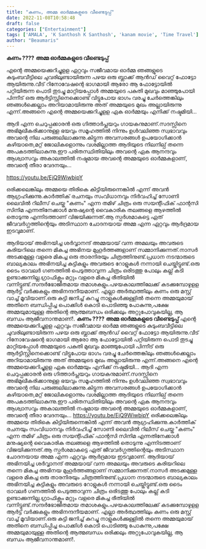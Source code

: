 ```yaml
---
title: "കണം, അമ്മ ഓർമ്മകളുടെ വീണ്ടെടുപ്പ്"
date: 2022-11-08T10:58:48
draft: false
categories: ["Entertainment"]
tags: ['AMALA', 'K Santhosh K Santhosh', 'kanam movie', 'Time Travel']
author: "Beaumaris"
---
```


<strong>കണം ????</strong>
<strong>അമ്മ ഓർമ്മകളുടെ വീണ്ടെടുപ്പ്</strong>

എന്റെ അമ്മയെക്കുറിച്ചുളള ഏറ്റവും സജീവമായ ഓർമ്മ ഞങ്ങളുടെ കുടുംബവീട്ടിലെ ചുവരിലുണ്ടായിരുന്ന പഴയ ഒരു ബ്ലാക്ക് ആൻഡ് വൈറ്റ് ഫോട്ടോ ആയിരുന്നു.വീട് റിനോവേഷന്റെ ഭാഗമായി ആരോ ആ ഫോട്ടോയിൽ പറ്റിയിരുന്ന പൊടി തുടച്ചു മാറ്റിയപ്പോൾ അമ്മയുടെ പകുതി മുഖവും മാഞ്ഞുപോയി പിന്നീട് ഒരു ആർട്ടിസ്റ്റിനെക്കൊണ്ട് വിട്ടുപോയ ഭാഗം വരച്ചു ചേർത്തെങ്കിലും ഞങ്ങൾക്കെല്ലാം അറിയാമായിരുന്നു അത് അമ്മയുടെ മുഖം അല്ലായിരുന്നു എന്ന്.അങ്ങനെ എന്റെ അമ്മയെക്കുറിച്ചുളള ഏക ഓർമ്മയും എനിക്ക് നഷ്ടമിയി...

ആദി എന്ന ചെറുപ്പക്കാരൻ ഒരു ഗിത്താർപ്ലയറും ഗായകനുമാണ്.സദസ്സിനെ അഭിമുഖീകരിക്കാനുള്ള ഭയവും സമൂഹത്തിൽ നിന്നും ഉൾവലിഞ്ഞ സ്വഭാവവും അവന്റെ നില പരുങ്ങലിലാക്കുന്നു.കിട്ടുന്ന അവസരങ്ങൾ ഉപയോഗിക്കാൻ കഴിയാതെ,മറ്റ് ജോലികളൊന്നും വശമില്ലാത്ത ആദിയുടെ നിലനില്പ് തന്നെ അപകടത്തിലാകുന്നു.ഈ പരിതസ്ഥിതിയിലും അവന്റെ ഏക ആനന്ദവും ആശ്വാസവും അകാലത്തിൽ നഷ്ടമായ അവന്റെ അമ്മയുടെ ഓർമ്മകളാണ്, അവന്റെ തീരാ വേദനയും...

https://youtu.be/EjQ9WiwbipY

ഒരിക്കലെങ്കിലും അമ്മയെ തിരികെ കിട്ടിയിരുന്നെങ്കിൽ എന്ന് അവൻ ആഗ്രഹിക്കുന്നു.കാർത്തിക് രചനയും സംവിധാനവും നിർവഹിച്ച് സോണി ലൈവിൽ റിലീസ് ചെയ്ത "കണം" എന്ന തമിഴ് ചിത്രം ഒരു സയന്റിഫിക് ഫാന്റസി സിനിമ എന്നതിനേക്കാൾ മനുഷ്യന്റെ വൈകാരിക തലങ്ങളെ ആഴത്തിൽ തൊടുന്നു എന്നിടത്താണ് വിജയിക്കുന്നത്.ആ സ്പർശമാകട്ടെ ഏത് ജീവവർഗ്ഗത്തിന്റെയും അടിസ്ഥാന ചോദനയായ അമ്മ എന്ന ഏറ്റവും ആർദ്രമായ ഇടവുമാണ്.

ആദിയായ് അഭിനയിച്ച ശർവ്വാനന്ദ് അമ്മയായ് വന്ന അമലയും അവരുടെ കരിയറിലെ തന്നെ മികച്ച അഭിനയ മുഹൂർത്തങ്ങളാണ് സമ്മാനിക്കുന്നത്.നാസർ അടക്കമുള്ള വളരെ മികച്ച ഒരു താരനിരയും ചിത്രത്തിനുണ്ട്.പ്രധാന നടന്മാരുടെ ബാല്യകാലം അഭിനയിച്ച കുട്ടികളും അവരുടെ റോളുകൾ നന്നായി ചെയ്തിട്ടുണ്ട്.ഒരു ടൈം ട്രാവലർ ഗണത്തിൽ പെടുത്താവുന്ന ചിത്രം ഒരിടത്തു പോലും കല്ല് കടി ഉണ്ടാക്കുന്നില്ല.ഗ്രാഫിക്സും മറ്റും വളരെ മികച്ച രീതിയിൽ വന്നിട്ടുണ്ട്.സന്ദർഭോജിതമായ തമാശകളും.പഴയകാലത്തിലേക്ക് കടക്കുമ്പോഴുളള ആർട്ട് വർക്കുകളും അഭിനന്ദനീയമാണ്. എല്ലാ അർത്ഥത്തിലും കണം ഒരു മസ്റ്റ് വാച്ച് മൂവിയാണ്.ഒരു കുട്ടി ജനിച്ച് കുറച്ചു നാളുകൾക്കുള്ളിൽ തന്നെ അമ്മയുമായ് അതിനെ ബന്ധിപ്പിച്ച പൊക്കിൾ കൊടി പൊടിഞ്ഞു പോകുന്നു,പക്ഷേ അമ്മയുമായുള്ള അതിന്റെ ആത്മബന്ധം ഒരിക്കലും അറ്റുപോവുകയില്ല, ആ ബന്ധം ആജീവനാന്തമാണ്!.
**കണം ????** **അമ്മ ഓർമ്മകളുടെ വീണ്ടെടുപ്പ്** എന്റെ അമ്മയെക്കുറിച്ചുളള ഏറ്റവും സജീവമായ ഓർമ്മ ഞങ്ങളുടെ കുടുംബവീട്ടിലെ ചുവരിലുണ്ടായിരുന്ന പഴയ ഒരു ബ്ലാക്ക് ആൻഡ് വൈറ്റ് ഫോട്ടോ ആയിരുന്നു.വീട് റിനോവേഷന്റെ ഭാഗമായി ആരോ ആ ഫോട്ടോയിൽ പറ്റിയിരുന്ന പൊടി തുടച്ചു മാറ്റിയപ്പോൾ അമ്മയുടെ പകുതി മുഖവും മാഞ്ഞുപോയി പിന്നീട് ഒരു ആർട്ടിസ്റ്റിനെക്കൊണ്ട് വിട്ടുപോയ ഭാഗം വരച്ചു ചേർത്തെങ്കിലും ഞങ്ങൾക്കെല്ലാം അറിയാമായിരുന്നു അത് അമ്മയുടെ മുഖം അല്ലായിരുന്നു എന്ന്.അങ്ങനെ എന്റെ അമ്മയെക്കുറിച്ചുളള ഏക ഓർമ്മയും എനിക്ക് നഷ്ടമിയി... ആദി എന്ന ചെറുപ്പക്കാരൻ ഒരു ഗിത്താർപ്ലയറും ഗായകനുമാണ്.സദസ്സിനെ അഭിമുഖീകരിക്കാനുള്ള ഭയവും സമൂഹത്തിൽ നിന്നും ഉൾവലിഞ്ഞ സ്വഭാവവും അവന്റെ നില പരുങ്ങലിലാക്കുന്നു.കിട്ടുന്ന അവസരങ്ങൾ ഉപയോഗിക്കാൻ കഴിയാതെ,മറ്റ് ജോലികളൊന്നും വശമില്ലാത്ത ആദിയുടെ നിലനില്പ് തന്നെ അപകടത്തിലാകുന്നു.ഈ പരിതസ്ഥിതിയിലും അവന്റെ ഏക ആനന്ദവും ആശ്വാസവും അകാലത്തിൽ നഷ്ടമായ അവന്റെ അമ്മയുടെ ഓർമ്മകളാണ്, അവന്റെ തീരാ വേദനയും... https://youtu.be/EjQ9WiwbipY ഒരിക്കലെങ്കിലും അമ്മയെ തിരികെ കിട്ടിയിരുന്നെങ്കിൽ എന്ന് അവൻ ആഗ്രഹിക്കുന്നു.കാർത്തിക് രചനയും സംവിധാനവും നിർവഹിച്ച് സോണി ലൈവിൽ റിലീസ് ചെയ്ത "കണം" എന്ന തമിഴ് ചിത്രം ഒരു സയന്റിഫിക് ഫാന്റസി സിനിമ എന്നതിനേക്കാൾ മനുഷ്യന്റെ വൈകാരിക തലങ്ങളെ ആഴത്തിൽ തൊടുന്നു എന്നിടത്താണ് വിജയിക്കുന്നത്.ആ സ്പർശമാകട്ടെ ഏത് ജീവവർഗ്ഗത്തിന്റെയും അടിസ്ഥാന ചോദനയായ അമ്മ എന്ന ഏറ്റവും ആർദ്രമായ ഇടവുമാണ്. ആദിയായ് അഭിനയിച്ച ശർവ്വാനന്ദ് അമ്മയായ് വന്ന അമലയും അവരുടെ കരിയറിലെ തന്നെ മികച്ച അഭിനയ മുഹൂർത്തങ്ങളാണ് സമ്മാനിക്കുന്നത്.നാസർ അടക്കമുള്ള വളരെ മികച്ച ഒരു താരനിരയും ചിത്രത്തിനുണ്ട്.പ്രധാന നടന്മാരുടെ ബാല്യകാലം അഭിനയിച്ച കുട്ടികളും അവരുടെ റോളുകൾ നന്നായി ചെയ്തിട്ടുണ്ട്.ഒരു ടൈം ട്രാവലർ ഗണത്തിൽ പെടുത്താവുന്ന ചിത്രം ഒരിടത്തു പോലും കല്ല് കടി ഉണ്ടാക്കുന്നില്ല.ഗ്രാഫിക്സും മറ്റും വളരെ മികച്ച രീതിയിൽ വന്നിട്ടുണ്ട്.സന്ദർഭോജിതമായ തമാശകളും.പഴയകാലത്തിലേക്ക് കടക്കുമ്പോഴുളള ആർട്ട് വർക്കുകളും അഭിനന്ദനീയമാണ്. എല്ലാ അർത്ഥത്തിലും കണം ഒരു മസ്റ്റ് വാച്ച് മൂവിയാണ്.ഒരു കുട്ടി ജനിച്ച് കുറച്ചു നാളുകൾക്കുള്ളിൽ തന്നെ അമ്മയുമായ് അതിനെ ബന്ധിപ്പിച്ച പൊക്കിൾ കൊടി പൊടിഞ്ഞു പോകുന്നു,പക്ഷേ അമ്മയുമായുള്ള അതിന്റെ ആത്മബന്ധം ഒരിക്കലും അറ്റുപോവുകയില്ല, ആ ബന്ധം ആജീവനാന്തമാണ്!.
